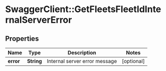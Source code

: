 # SwaggerClient::GetFleetsFleetIdInternalServerError

## Properties
Name | Type | Description | Notes
------------ | ------------- | ------------- | -------------
**error** | **String** | Internal server error message | [optional] 


